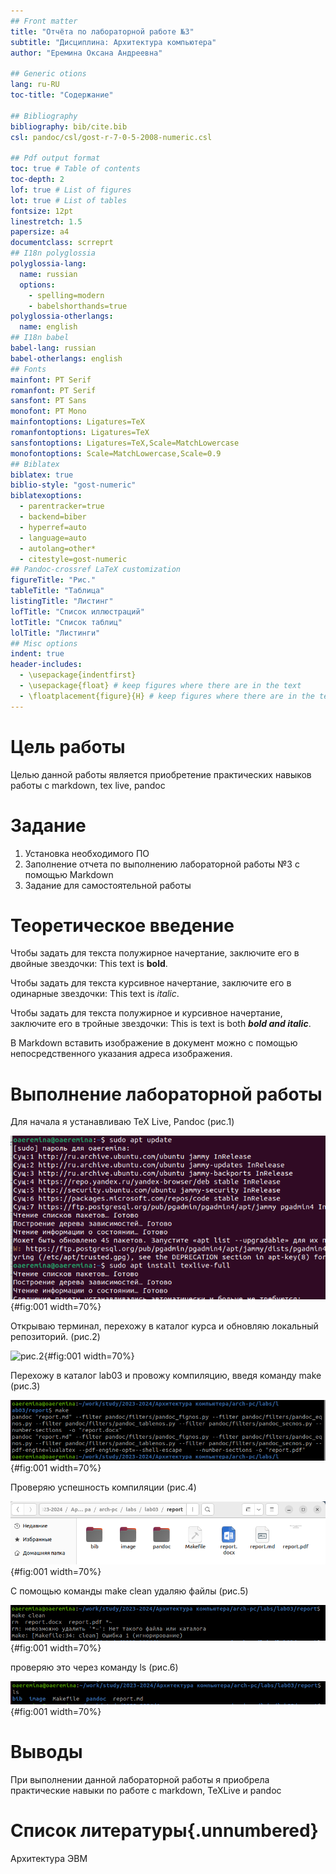 ```yaml
---
## Front matter
title: "Отчёта по лабораторной работе №3"
subtitle: "Дисциплина: Архитектура компьютера"
author: "Еремина Оксана Андреевна"

## Generic otions
lang: ru-RU
toc-title: "Содержание"

## Bibliography
bibliography: bib/cite.bib
csl: pandoc/csl/gost-r-7-0-5-2008-numeric.csl

## Pdf output format
toc: true # Table of contents
toc-depth: 2
lof: true # List of figures
lot: true # List of tables
fontsize: 12pt
linestretch: 1.5
papersize: a4
documentclass: scrreprt
## I18n polyglossia
polyglossia-lang:
  name: russian
  options:
	- spelling=modern
	- babelshorthands=true
polyglossia-otherlangs:
  name: english
## I18n babel
babel-lang: russian
babel-otherlangs: english
## Fonts
mainfont: PT Serif
romanfont: PT Serif
sansfont: PT Sans
monofont: PT Mono
mainfontoptions: Ligatures=TeX
romanfontoptions: Ligatures=TeX
sansfontoptions: Ligatures=TeX,Scale=MatchLowercase
monofontoptions: Scale=MatchLowercase,Scale=0.9
## Biblatex
biblatex: true
biblio-style: "gost-numeric"
biblatexoptions:
  - parentracker=true
  - backend=biber
  - hyperref=auto
  - language=auto
  - autolang=other*
  - citestyle=gost-numeric
## Pandoc-crossref LaTeX customization
figureTitle: "Рис."
tableTitle: "Таблица"
listingTitle: "Листинг"
lofTitle: "Список иллюстраций"
lotTitle: "Список таблиц"
lolTitle: "Листинги"
## Misc options
indent: true
header-includes:
  - \usepackage{indentfirst}
  - \usepackage{float} # keep figures where there are in the text
  - \floatplacement{figure}{H} # keep figures where there are in the text
---
```


# Цель работы

Целью данной работы является приобретение практических навыков работы с markdown, tex live, pandoc

# Задание

1. Установка необходимого ПО
2. Заполнение отчета по выполнению лабораторной работы №3 с помощью Markdown
3. Задание для самостоятельной работы

# Теоретическое введение

Чтобы задать для текста полужирное начертание, заключите его в двойные звездочки:
This text is **bold**.

Чтобы задать для текста курсивное начертание, заключите его в одинарные звездочки:
This text is *italic*.

Чтобы задать для текста полужирное и курсивное начертание, заключите его в тройные
звездочки:
This is text is both ***bold and italic***.

В Markdown вставить изображение в документ можно с помощью непосредственного
указания адреса изображения. 

# Выполнение лабораторной работы

Для начала я устанавливаю TeX Live, Pandoc (рис.1)

![рис.1](image/рис1.png){#fig:001 width=70%}

Открываю терминал, перехожу в каталог курса и обновляю локальный репозиторий. (рис.2)

![рис.2](image/рис2.png){#fig:001 width=70%}

Перехожу в каталог lab03 и провожу компиляцию, введя команду make (рис.3)

![рис.3](image/рис3.png){#fig:001 width=70%}

Проверяю успешность компиляции (рис.4)

![рис.4](image/рис4.png){#fig:001 width=70%}

С помощью команды make clean удаляю файлы (рис.5) 

![рис.5](image/рис5.png){#fig:001 width=70%}

проверяю это через команду ls (рис.6)

![рис.6](image/рис6.png){#fig:001 width=70%}


# Выводы

При выполнении данной лабораторной работы я приобрела практические навыки по работе с markdown, TeXLive и pandoc

# Список литературы{.unnumbered}

Архитектура ЭВМ
